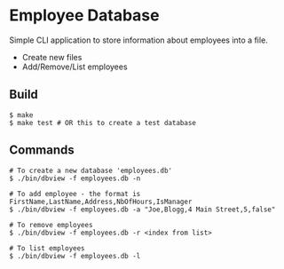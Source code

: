# Employee Database

Simple CLI application to store information about employees into a file.

- Create new files
- Add/Remove/List employees

## Build

```console
$ make
$ make test # OR this to create a test database
```

## Commands

```console
# To create a new database 'employees.db'
$ ./bin/dbview -f employees.db -n

# To add employee - the format is FirstName,LastName,Address,NbOfHours,IsManager
$ ./bin/dbview -f employees.db -a "Joe,Blogg,4 Main Street,5,false"

# To remove employees
$ ./bin/dbview -f employees.db -r <index from list>

# To list employees
$ ./bin/dbview -f employees.db -l
```
